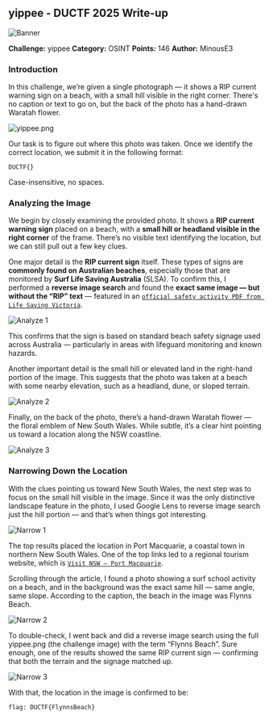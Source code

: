 ## yippee - DUCTF 2025 Write-up

![Banner](assets/img/banner.png)

**Challenge:** yippee
**Category:** OSINT
**Points:** 146
**Author:** MinousE3

### Introduction
In this challenge, we’re given a single photograph — it shows a RIP current warning sign on a beach, with a small hill visible in the right corner. There's no caption or text to go on, but the back of the photo has a hand-drawn Waratah flower.

![yippee.png](assets/img/yippee.png)

Our task is to figure out where this photo was taken. Once we identify the correct location, we submit it in the following format:
```
DUCTF{}
```
Case-insensitive, no spaces.

### Analyzing the Image
We begin by closely examining the provided photo. It shows a **RIP current warning sign** placed on a beach, with a **small hill or headland visible in the right corner** of the frame. There’s no visible text identifying the location, but we can still pull out a few key clues.

One major detail is the **RIP current sign** itself. These types of signs are **commonly found on Australian beaches**, especially those that are monitored by **Surf Life Saving Australia** (SLSA). To confirm this, I performed a **reverse image search** and found the **exact same image — but without the “RIP” text** — featured in an [`official safety activity PDF from Life Saving Victoria`](https://lsv.com.au/wp-content/uploads/1.RCS_SafteySigns_Activity_1.pdf).

![Analyze 1](assets/img/analyze-1.png)

This confirms that the sign is based on standard beach safety signage used across Australia — particularly in areas with lifeguard monitoring and known hazards.

Another important detail is the small hill or elevated land in the right-hand portion of the image. This suggests that the photo was taken at a beach with some nearby elevation, such as a headland, dune, or sloped terrain.

![Analyze 2](assets/img/analyze-2.png)

Finally, on the back of the photo, there’s a hand-drawn Waratah flower — the floral emblem of New South Wales. While subtle, it’s a clear hint pointing us toward a location along the NSW coastline.

![Analyze 3](assets/img/analyze-3.png)

### Narrowing Down the Location
With the clues pointing us toward New South Wales, the next step was to focus on the small hill visible in the image. Since it was the only distinctive landscape feature in the photo, I used Google Lens to reverse image search just the hill portion — and that’s when things got interesting.

![Narrow 1](assets/img/narrow-1.png)

The top results placed the location in Port Macquarie, a coastal town in northern New South Wales. One of the top links led to a regional tourism website, which is [`Visit NSW – Port Macquarie`](https://lsv.com.au/wp-content/uploads/1.RCS_SafteySigns_Activity_1.pdf).

Scrolling through the article, I found a photo showing a surf school activity on a beach, and in the background was the exact same hill — same angle, same slope. According to the caption, the beach in the image was Flynns Beach.

![Narrow 2](assets/img/narrow-2.png)

To double-check, I went back and did a reverse image search using the full yippee.png (the challenge image) with the term “Flynns Beach”. Sure enough, one of the results showed the same RIP current sign — confirming that both the terrain and the signage matched up.

![Narrow 3](assets/img/narrow-3.png)

With that, the location in the image is confirmed to be:

```bash
flag: DUCTF{FlynnsBeach}
```